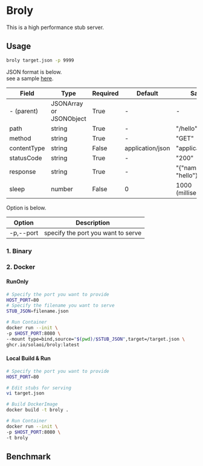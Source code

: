 # Broly

This is a high performance stub server.

## Usage

```sh
broly target.json -p 9999
```

JSON format is below.   
see a sample [here](https://raw.githubusercontent.com/solaoi/broly/main/target.json).

| Field       | Type                    | Required | Default          | Sample                  |
| ----------- | ----------------------- | -------- | ---------------- | ----------------------- |
| - (parent)  | JSONArray or JSONObject | True     | -                | -                       |
| path        | string                  | True     | -                | "/hello"                |
| method      | string                  | True     | -                | "GET"                   |
| contentType | string                  | False    | application/json | "application/json"      |
| statusCode  | string                  | True     | -                | "200"                   |
| response    | string                  | True     | -                | "{\"name\": \"hello\"}" |
| sleep       | number                  | False    | 0                | 1000 (milliseconds)     |

Option is below.

| Option    | Description                        |
| --------- | ---------------------------------- |
| -p,--port | specify the port you want to serve |

### 1. Binary

### 2. Docker

#### RunOnly

```sh
# Specify the port you want to provide
HOST_PORT=80
# Specify the filename you want to serve
STUB_JSON=filename.json

# Run Container
docker run --init \
-p $HOST_PORT:8080 \
--mount type=bind,source="$(pwd)/$STUB_JSON",target=/target.json \ 
ghcr.io/solaoi/broly:latest
```

#### Local Build & Run

```sh
# Specify the port you want to provide
HOST_PORT=80

# Edit stubs for serving
vi target.json

# Build DockerImage
docker build -t broly .

# Run Container
docker run --init \
-p $HOST_PORT:8080 \
-t broly
```

## Benchmark
